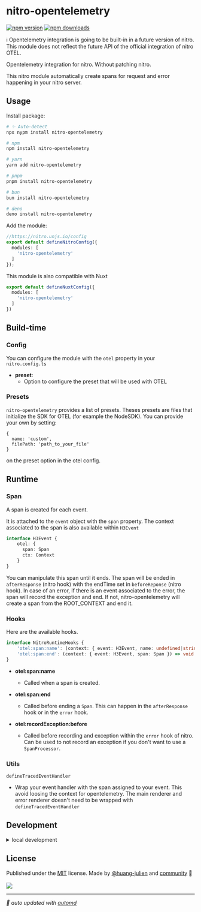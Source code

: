 # nitro-opentelemetry

<!-- automd:badges color=yellow -->

[![npm version](https://img.shields.io/npm/v/nitro-opentelemetry?color=yellow)](https://npmjs.com/package/nitro-opentelemetry)
[![npm downloads](https://img.shields.io/npm/dm/nitro-opentelemetry?color=yellow)](https://npm.chart.dev/nitro-opentelemetry)

<!-- /automd -->

ℹ️ Opentelemetry integration is going to be built-in in a future version of nitro. This module does not reflect the future API of the official integration of nitro OTEL.

Opentelemetry integration for nitro. Without patching nitro.

This nitro module automatically create spans for request and error happening in your nitro server.

## Usage

Install package:

<!-- automd:pm-install -->

```sh
# ✨ Auto-detect
npx nypm install nitro-opentelemetry

# npm
npm install nitro-opentelemetry

# yarn
yarn add nitro-opentelemetry

# pnpm
pnpm install nitro-opentelemetry

# bun
bun install nitro-opentelemetry

# deno
deno install nitro-opentelemetry
```

<!-- /automd -->

Add the module:

```ts
//https://nitro.unjs.io/config
export default defineNitroConfig({
  modules: [
    'nitro-opentelemetry'
  ]
});
```

This module is also compatible with Nuxt

```ts
export default defineNuxtConfig({
  modules: [
    'nitro-opentelemetry'
  ]
})
```

<!-- /automd -->

## Build-time

### Config

You can configure the module with the `otel` property in your `nitro.config.ts`

- **preset**:
  - Option to configure the preset that will be used with OTEL

### Presets

`nitro-opentelemetry` provides a list of presets. Theses presets are files that initialize the SDK for OTEL (for example the NodeSDK).
You can provide your own by setting:

```
{
  name: 'custom',
  filePath: 'path_to_your_file'
}
```

on the preset option in the otel config.

## Runtime

### Span

A span is created for each event. 

It is attached to the `event` object with the `span` property. The context associated to the span is also available within `H3Event`

````ts
interface H3Event {
    otel: {
      span: Span
      ctx: Context
    }
}
````

You can manipulate this span until it ends. The span will be ended in `afterResponse` (nitro hook) with the endTime set in `beforeReponse` (nitro hook).
In case of an error, if there is an event associated to the error, the span will record the exception and end. If not, nitro-opentelemetry will create a span from the ROOT_CONTEXT and end it.

### Hooks

Here are the available hooks.

```ts
interface NitroRuntimeHooks {
    'otel:span:name': (context: { event: H3Event, name: undefined|string }) => void
    'otel:span:end': (context: { event: H3Event, span: Span }) => void
}
```

- **otel:span:name**
    - Called when a span is created.

- **otel:span:end**
    - Called before ending a `Span`. This can happen in the `afterResponse` hook or in the `error` hook.

- **otel:recordException:before**
    - Called before recording and exception within the `error` hook of nitro. Can be used to not record an exception if you don't want to use a `SpanProcessor`.

### Utils

`defineTracedEventHandler`
- Wrap your event handler with the span assigned to your event. This avoid loosing the context for opentelemetry.
  The main renderer and error renderer doesn't need to be wrapped with `defineTracedEventHandler`

## Development

<details>

<summary>local development</summary>

- Clone this repository
- Install latest LTS version of [Node.js](https://nodejs.org/en/)
- Enable [Corepack](https://github.com/nodejs/corepack) using `corepack enable`
- Install dependencies using `pnpm install`
- Run interactive tests using `pnpm dev`

</details>

## License

<!-- automd:contributors license=MIT github=nitro-opentelemetry author=huang-julien -->

Published under the [MIT](https://github.com/nitro-opentelemetry/blob/main/LICENSE) license.
Made by [@huang-julien](https://github.com/huang-julien) and [community](https://github.com/nitro-opentelemetry/graphs/contributors) 💛
<br><br>
<a href="https://github.com/nitro-opentelemetry/graphs/contributors">
<img src="https://contrib.rocks/image?repo=nitro-opentelemetry" />
</a>

<!-- /automd -->

<!-- automd:with-automd -->

---

_🤖 auto updated with [automd](https://automd.unjs.io)_

<!-- /automd -->

